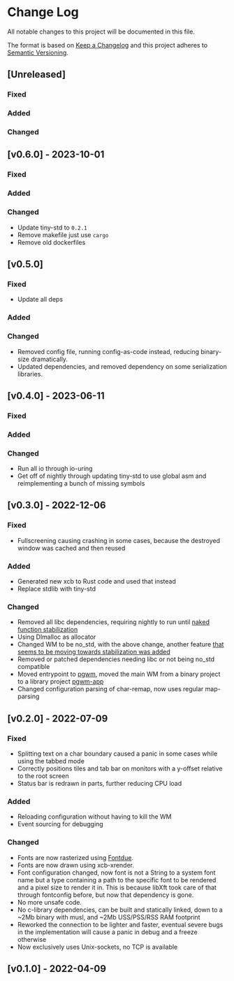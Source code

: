 # Change Log
All notable changes to this project will be documented in this file.

The format is based on [Keep a Changelog](http://keepachangelog.com/)
and this project adheres to [Semantic Versioning](http://semver.org/).
## [Unreleased]
### Fixed

### Added

### Changed

## [v0.6.0] - 2023-10-01

### Fixed

### Added

### Changed
- Update tiny-std to `0.2.1` 
- Remove makefile just use `cargo`
- Remove old dockerfiles

## [v0.5.0]
### Fixed
- Update all deps

### Added

### Changed
- Removed config file, running config-as-code instead, 
reducing binary-size dramatically.  
- Updated dependencies, and removed dependency on some 
serialization libraries.  

## [v0.4.0] - 2023-06-11
### Fixed

### Added

### Changed
- Run all io through io-uring
- Get off of nightly through updating tiny-std to use global asm and 
reimplementing a bunch of missing symbols

## [v0.3.0] - 2022-12-06
### Fixed
 - Fullscreening causing crashing in some cases, because the destroyed window was cached and then reused

### Added
 - Generated new xcb to Rust code and used that instead
 - Replace stdlib with tiny-std

### Changed
 - Removed all libc dependencies, requiring nightly to run until [naked function stabilization](https://github.com/rust-lang/rust/pull/93587)
 - Using Dlmalloc as allocator 
 - Changed WM to be no_std, with the above change, another feature [that seems to be moving towards stabilization was added](https://github.com/rust-lang/rust/pull/102318)
 - Removed or patched dependencies needing libc or not being no_std compatible
 - Moved entrypoint to [pgwm](pgwm), 
moved the main WM from a binary project to a library project [pgwm-app](pgwm-app)
 - Changed configuration parsing of char-remap, now uses regular map-parsing


## [v0.2.0] - 2022-07-09

### Fixed
 - Splitting text on a char boundary caused a panic in some cases while using the tabbed mode
 - Correctly positions tiles and tab bar on monitors with a y-offset relative to the root screen
 - Status bar is redrawn in parts, further reducing CPU load

### Added
 - Reloading configuration without having to kill the WM
 - Event sourcing for debugging

### Changed
 - Fonts are now rasterized using [Fontdue](https://github.com/mooman219/fontdue).
 - Fonts are now drawn using xcb-xrender.
 - Font configuration changed, now font is not a String to a system font name
but a type containing a path to the specific font to be rendered and a pixel size to render it in. 
This is because libXft took care of that through fontconfig before, but now that dependency is gone.
 - No more unsafe code.
 - No c-library dependencies, can be built and statically linked, down to a ~2Mb binary with musl, and ~2Mb USS/PSS/RSS RAM footprint
 - Reworked the connection to be lighter and faster, eventual severe bugs in the implementation 
will cause a panic in debug and a freeze otherwise
 - Now exclusively uses Unix-sockets, no TCP is available

## [v0.1.0] - 2022-04-09
